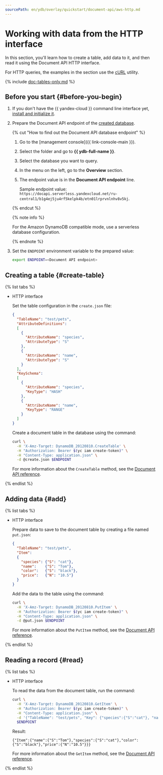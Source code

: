 ```yaml
---
sourcePath: en/ydb/overlay/quickstart/document-api/aws-http.md
---
```

# Working with data from the HTTP interface

In this section, you'll learn how to create a table, add data to it, and then read it using the Document API HTTP interface.

For HTTP queries, the examples in the section use the [cURL](https://curl.se/) utility.

{% include [doc-tables-only.md](../../_includes/doc-tables-only.md) %}

## Before you start {#before-you-begin}

1. If you don't have the {{ yandex-cloud }} command line interface yet, [install and initialize it](../../../cli/quickstart.md#install).
1. Prepare the Document API endpoint of the [created database](../create-db.md).

    {% cut "How to find out the Document API database endpoint" %}

    1. Go to the [management console]({{ link-console-main }}).
    1. Select the folder and go to **{{ ydb-full-name }}**.
    1. Select the database you want to query.
    1. In the menu on the left, go to the **Overview** section.
    1. The endpoint value is in the **Document API endpoint** line.

        Sample endpoint value: `https://docapi.serverless.yandexcloud.net/ru-central1/b1g4ej5ju4rf5kelpk4b/etn01lrprvnlnhv8v5kj`.

    {% endcut %}

    {% note info %}

    For the Amazon DynamoDB compatible mode, use a serverless database configuration.

    {% endnote %}

1. Set the `ENDPOINT` environment variable to the prepared value:

    ```bash
    export ENDPOINT=<Document API endpoint>
    ```

## Creating a table {#create-table}

{% list tabs %}

- HTTP interface

  Set the table configuration in the `create.json` file:

    ```json
    {
      "TableName": "test/pets",
      "AttributeDefinitions":
      [
        {
          "AttributeName": "species",
          "AttributeType": "S"
        },
        {
          "AttributeName": "name",
          "AttributeType": "S"
        }
      ],
      "KeySchema":
      [
        {
          "AttributeName": "species",
          "KeyType": "HASH"
        },
        {
          "AttributeName": "name",
          "KeyType": "RANGE"
        }
      ]
    }
    ```

  Create a document table in the database using the command:

    ```bash
    curl \
      -H 'X-Amz-Target: DynamoDB_20120810.CreateTable' \
      -H "Authorization: Bearer $(yc iam create-token)" \
      -H "Content-Type: application.json" \
      -d @create.json $ENDPOINT
    ```

    For more information about the `CreateTable` method, see the [Document API reference](../../docapi/api-ref/actions/createTable.md).

{% endlist %}

## Adding data {#add}

{% list tabs %}

- HTTP interface

  Prepare data to save to the document table by creating a file named `put.json`:

    ```json
    {
      "TableName": "test/pets",
      "Item":
      {
        "species": {"S": "cat"},
        "name":    {"S": "Tom"},
        "color":   {"S": "black"},
        "price":   {"N": "10.5"}
      }
    }
    ```

  Add the data to the table using the command:

    ```bash
    curl \
      -H 'X-Amz-Target: DynamoDB_20120810.PutItem' \
      -H "Authorization: Bearer $(yc iam create-token)" \
      -H "Content-Type: application.json" \
      -d @put.json $ENDPOINT
    ```

    For more information about the `PutItem` method, see the [Document API reference](../../docapi/api-ref/actions/putItem.md).

{% endlist %}

## Reading a record {#read}

{% list tabs %}

- HTTP interface

  To read the data from the document table, run the command:

    ```bash
    curl \
      -H 'X-Amz-Target: DynamoDB_20120810.GetItem' \
      -H "Authorization: Bearer $(yc iam create-token)" \
      -H "Content-Type: application.json" \
      -d '{"TableName": "test/pets", "Key": {"species":{"S":"cat"}, "name":{"S":"Tom"}}}' \
      $ENDPOINT
    ```

    Result:

    ```text
    {"Item":{"name":{"S":"Tom"},"species":{"S":"cat"},"color":{"S":"black"},"price":{"N":"10.5"}}}
    ```

    For more information about the `GetItem` method, see the [Document API reference](../../docapi/api-ref/actions/getItem.md).

{% endlist %}
